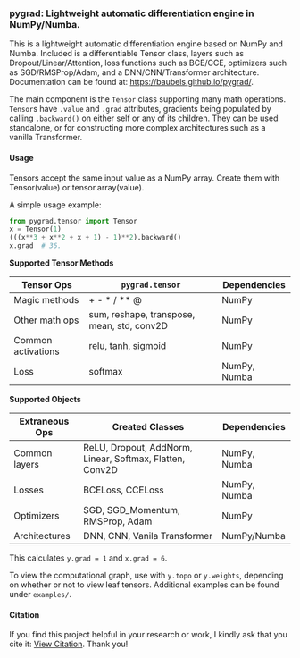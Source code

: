 
### pygrad: Lightweight automatic differentiation engine in NumPy/Numba.

This is a lightweight automatic differentiation engine based on NumPy and Numba. Included is a differentiable Tensor class, layers such as Dropout/Linear/Attention, loss functions such as BCE/CCE, optimizers such as SGD/RMSProp/Adam, and a DNN/CNN/Transformer architecture. Documentation can be found at: https://baubels.github.io/pygrad/.

The main component is the `Tensor` class supporting many math operations. `Tensor`s have `.value` and `.grad` attributes, gradients being populated by calling `.backward()` on either self or any of its children. They can be used standalone, or for constructing more complex architectures such as a vanilla Transformer.

#### Usage

Tensors accept the same input value as a NumPy array. Create them with Tensor(value) or tensor.array(value).

A simple usage example:

```python
from pygrad.tensor import Tensor
x = Tensor(1)
(((x**3 + x**2 + x + 1) - 1)**2).backward()
x.grad  # 36.
```



**Supported Tensor Methods**

| Tensor Ops       | `pygrad.tensor`                      | Dependencies |
| ---------------  | -------------                              | ------------ |
| Magic methods    |  + - * / ** @                              | NumPy        |
| Other math ops   | sum, reshape, transpose, mean, std, conv2D | NumPy        |
| Common activations | relu, tanh, sigmoid                      | NumPy        |
| Loss              | softmax                                   | NumPy, Numba  |

**Supported Objects**

| Extraneous Ops   | Created Classes                                            | Dependencies |
| ---------------  | -------------                                              | ------------ |
| Common layers    |  ReLU, Dropout, AddNorm, Linear, Softmax, Flatten, Conv2D  | NumPy, Numba |
| Losses           | BCELoss, CCELoss                                           | NumPy, Numba |
| Optimizers       | SGD, SGD_Momentum, RMSProp, Adam                           | NumPy        |
| Architectures    | DNN, CNN, Vanila Transformer                               | NumPy/Numba  |


This calculates `y.grad = 1` and `x.grad = 6`.

To view the computational graph, use with `y.topo` or `y.weights`, depending on whether or not to view leaf tensors.
Additional examples can be found under `examples/`.

#### Citation

If you find this project helpful in your research or work, I kindly ask that you cite it: [View Citation](./CITATION.cff). Thank you! 

